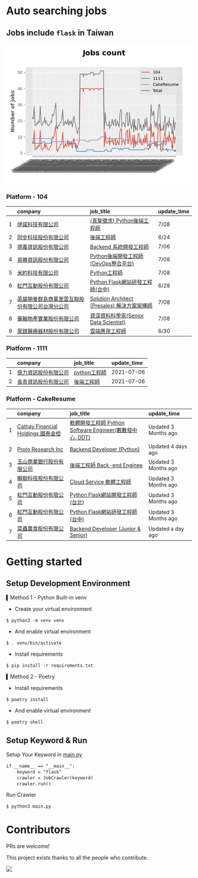 # Auto searching jobs

## Jobs include `flask` in Taiwan 

 ![image](./doc/plot_img.jpg)


### Platform - 104


|    | company                                                                                     | job_title                                                                                        | update_time   |
|---:|:--------------------------------------------------------------------------------------------|:-------------------------------------------------------------------------------------------------|:--------------|
|  1 | [伊諾科技有限公司](https://www.104.com.tw/company/1a2x6bkxph?jobsource=2018indexpoc)                | [(真摯徵求) Python後端工程師](https://www.104.com.tw/job/70asp?jobsource=2018indexpoc)                    | 7/08          |
|  2 | [同步科技股份有限公司](https://www.104.com.tw/company/1a2x6ble88?jobsource=2018indexpoc)              | [後端工程師](https://www.104.com.tw/job/76q8x?jobsource=2018indexpoc)                                 | 6/24          |
|  3 | [德義資訊股份有限公司](https://www.104.com.tw/company/oe84aqo?jobsource=2018indexpoc)                 | [Backend 系統開發工程師](https://www.104.com.tw/job/7awmz?jobsource=2018indexpoc)                       | 7/06          |
|  4 | [易勝資訊股份有限公司](https://www.104.com.tw/company/1a2x6bj8og?jobsource=2018indexpoc)              | [Python後端開發工程師(DevOps整合平台)](https://www.104.com.tw/job/7asvo?jobsource=2018indexpoc)             | 7/08          |
|  5 | [米約科技有限公司](https://www.104.com.tw/company/1a2x6bl97m?jobsource=2018indexpoc)                | [Python工程師](https://www.104.com.tw/job/6zey2?jobsource=2018indexpoc)                             | 7/08          |
|  6 | [紅門互動股份有限公司](https://www.104.com.tw/company/oh4m67k?jobsource=2018indexpoc)                 | [Python Flask網站研發工程師(台中)](https://www.104.com.tw/job/6kf9h?jobsource=2018indexpoc)               | 6/28          |
|  7 | [英屬開曼群島商萬里雲互聯股份有限公司台灣分公司](https://www.104.com.tw/company/1a2x6bk5cu?jobsource=2018indexpoc) | [Solution Architect (Presales) 解決方案架構師](https://www.104.com.tw/job/6c62k?jobsource=2018indexpoc) | 7/08          |
|  8 | [華翰物產實業股份有限公司](https://www.104.com.tw/company/10xb8hsw?jobsource=2018indexpoc)              | [資深資料科學家(Senior Data Scientist)](https://www.104.com.tw/job/72vx2?jobsource=2018indexpoc)        | 7/08          |
|  9 | [萊鎂醫療器材股份有限公司](https://www.104.com.tw/company/bkgh1dc?jobsource=2018indexpoc)               | [雲端應用工程師](https://www.104.com.tw/job/791cq?jobsource=2018indexpoc)                               | 6/30          |

### Platform - 1111


|    | company                                              | job_title                                          | update_time   |
|---:|:-----------------------------------------------------|:---------------------------------------------------|:--------------|
|  1 | [億力資訊股份有限公司](https://www.1111.com.tw/corp/54937860/) | [python工程師](https://www.1111.com.tw/job/97374762/) | 2021-07-06    |
|  2 | [長青資訊股份有限公司](https://www.1111.com.tw/corp/71694811/) | [後端工程師](https://www.1111.com.tw/job/85012186/)     | 2021-07-06    |

### Platform - CakeResume


|    | company                                                                               | job_title                                                                                                                           | update_time          |
|---:|:--------------------------------------------------------------------------------------|:------------------------------------------------------------------------------------------------------------------------------------|:---------------------|
|  1 | [Cathay Financial Holdings 國泰金控](https://www.cakeresume.com/companies/cathayholdings) | [軟體開發工程師 Python Software Engineer(數數發中心, DDT)](https://www.cakeresume.com/companies/cathayholdings/jobs/f5c69a)                     | Updated 3 Months ago |
|  2 | [Proto Research Inc](https://www.cakeresume.com/companies/proto-cx)                   | [Backend Developer (Python)](https://www.cakeresume.com/companies/proto-cx/jobs/backend-developer-python)                           | Updated 4 days ago   |
|  3 | [玉山商業銀行股份有限公司](https://www.cakeresume.com/companies/esunbank)                         | [後端工程師 Back-end Enginee](https://www.cakeresume.com/companies/esunbank/jobs/back-end-enginee)                                       | Updated 3 Months ago |
|  4 | [瞬聯科技股份有限公司](https://www.cakeresume.com/companies/cienet)                             | [Cloud Service 軟體工程師](https://www.cakeresume.com/companies/cienet/jobs/cloud-service-software-engineer)                             | Updated 3 Months ago |
|  5 | [紅門互動股份有限公司](https://www.cakeresume.com/companies/eagleeye-5332f1)                    | [Python Flask網站開發工程師(台北)](https://www.cakeresume.com/companies/eagleeye-5332f1/jobs/python-flask-web-development-engineer-taipei)   | Updated 3 Months ago |
|  6 | [紅門互動股份有限公司](https://www.cakeresume.com/companies/eagleeye-5332f1)                    | [Python Flask網站研發工程師(台中)](https://www.cakeresume.com/companies/eagleeye-5332f1/jobs/python-flask-website-r-amp-d-engineer-taichung) | Updated 3 Months ago |
|  7 | [菜蟲農食股份有限公司](https://www.cakeresume.com/companies/tsaitung)                           | [Backend Developer (Junior & Senior)](https://www.cakeresume.com/companies/tsaitung/jobs/backend-developer-junior-senior)           | Updated a day ago    |



# Getting started
## Setup Development Environment
▍Method 1 - Python Built-in venv

- Create your virtual environment
```
$ python3 -m venv venv
```
- And enable virtual environment
```
$ . venv/bin/activate
```
- Install requirements
```
$ pip install -r requirements.txt 
```

▍Method 2 - Poetry
- Install requirements
```
$ poetry install
```
- And enable virtual environment
```
$ poetry shell
```

## Setup Keyword & Run

Setup Your Keyword in [main.py](./main.py#L88)
```
if __name__ == "__main__":
    keyword = "flask"
    crawler = JobCrawler(keyword)
    crawler.run()
```

Run Crawler
```
$ python3 main.py
```

# Contributors
PRs are welcome!

This project exists thanks to all the people who contribute.

<a href="https://github.com/hsuanchi/auto-search-flask-job/graphs/contributors">
  <img src="https://contrib.rocks/image?repo=hsuanchi/auto-search-flask-job"/>
</a>
